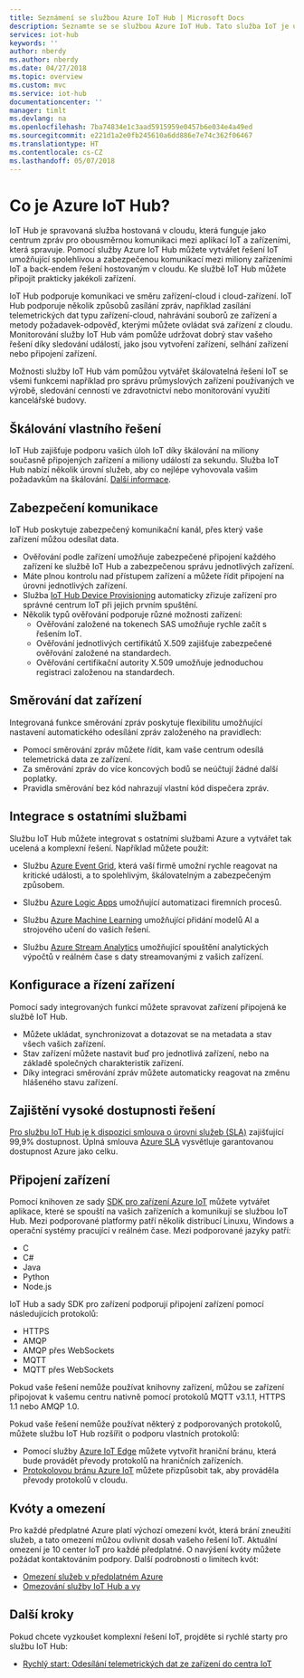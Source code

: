 ```yaml
---
title: Seznámení se službou Azure IoT Hub | Microsoft Docs
description: Seznamte se se službou Azure IoT Hub. Tato služba IoT je určená ke škálovatelnému příjmu dat, správě zařízení a zajištění zabezpečení.
services: iot-hub
keywords: ''
author: nberdy
ms.author: nberdy
ms.date: 04/27/2018
ms.topic: overview
ms.custom: mvc
ms.service: iot-hub
documentationcenter: ''
manager: timlt
ms.devlang: na
ms.openlocfilehash: 7ba74834e1c3aad5915959e0457b6e034e4a49ed
ms.sourcegitcommit: e221d1a2e0fb245610a6dd886e7e74c362f06467
ms.translationtype: HT
ms.contentlocale: cs-CZ
ms.lasthandoff: 05/07/2018
---
```

# <a name="what-is-azure-iot-hub"></a>Co je Azure IoT Hub?

IoT Hub je spravovaná služba hostovaná v cloudu, která funguje jako centrum zpráv pro obousměrnou komunikaci mezi aplikací IoT a zařízeními, která spravuje. Pomocí služby Azure IoT Hub můžete vytvářet řešení IoT umožňující spolehlivou a zabezpečenou komunikací mezi miliony zařízeními IoT a back-endem řešení hostovaným v cloudu. Ke službě IoT Hub můžete připojit prakticky jakékoli zařízení.

IoT Hub podporuje komunikaci ve směru zařízení-cloud i cloud-zařízení. IoT Hub podporuje několik způsobů zasílání zpráv, například zasílání telemetrických dat typu zařízení-cloud, nahrávání souborů ze zařízení a metody požadavek-odpověď, kterými můžete ovládat svá zařízení z cloudu. Monitorování služby IoT Hub vám pomůže udržovat dobrý stav vašeho řešení díky sledování událostí, jako jsou vytvoření zařízení, selhání zařízení nebo připojení zařízení.

Možnosti služby IoT Hub vám pomůžou vytvářet škálovatelná řešení IoT se všemi funkcemi například pro správu průmyslových zařízení používaných ve výrobě, sledování cenností ve zdravotnictví nebo monitorování využití kancelářské budovy.

## <a name="scale-your-solution"></a>Škálování vlastního řešení

IoT Hub zajišťuje podporu vašich úloh IoT díky škálování na miliony současně připojených zařízení a miliony událostí za sekundu. Služba IoT Hub nabízí několik úrovní služeb, aby co nejlépe vyhovovala vašim požadavkům na škálování. [Další informace](https://azure.microsoft.com/pricing/details/iot-hub/).

## <a name="secure-your-communications"></a>Zabezpečení komunikace

IoT Hub poskytuje zabezpečený komunikační kanál, přes který vaše zařízení můžou odesílat data.

* Ověřování podle zařízení umožňuje zabezpečené připojení každého zařízení ke službě IoT Hub a zabezpečenou správu jednotlivých zařízení.
* Máte plnou kontrolu nad přístupem zařízení a můžete řídit připojení na úrovni jednotlivých zařízení.
* Služba [IoT Hub Device Provisioning](https://docs.microsoft.com/azure/iot-dps/) automaticky zřizuje zařízení pro správné centrum IoT při jejich prvním spuštění.
* Několik typů ověřování podporuje různé možnosti zařízení:
  * Ověřování založené na tokenech SAS umožňuje rychle začít s řešením IoT.
  * Ověřování jednotlivých certifikátů X.509 zajišťuje zabezpečené ověřování založené na standardech.
  * Ověřování certifikační autority X.509 umožňuje jednoduchou registraci založenou na standardech.

## <a name="route-device-data"></a>Směrování dat zařízení

Integrovaná funkce směrování zpráv poskytuje flexibilitu umožňující nastavení automatického odesílání zpráv založeného na pravidlech:

* Pomocí směrování zpráv můžete řídit, kam vaše centrum odesílá telemetrická data ze zařízení.
* Za směrování zpráv do více koncových bodů se neúčtují žádné další poplatky.
* Pravidla směrování bez kód nahrazují vlastní kód dispečera zpráv.

## <a name="integrate-with-other-services"></a>Integrace s ostatními službami

Službu IoT Hub můžete integrovat s ostatními službami Azure a vytvářet tak ucelená a komplexní řešení. Například můžete použít:

* Službu [Azure Event Grid](https://docs.microsoft.com/azure/event-grid/), která vaší firmě umožní rychle reagovat na kritické události, a to spolehlivým, škálovatelným a zabezpečeným způsobem.

* Službu [Azure Logic Apps](https://docs.microsoft.com/azure/logic-apps/) umožňující automatizaci firemních procesů.

* Službu [Azure Machine Learning](https://docs.microsoft.com/azure/machine-learning/) umožňující přidání modelů AI a strojového učení do vašich řešení.

* Službu [Azure Stream Analytics](https://docs.microsoft.com/azure/stream-analytics/) umožňující spouštění analytických výpočtů v reálném čase s daty streamovanými z vašich zařízení.

## <a name="configure-and-control-your-devices"></a>Konfigurace a řízení zařízení

Pomocí sady integrovaných funkcí můžete spravovat zařízení připojená ke službě IoT Hub.

* Můžete ukládat, synchronizovat a dotazovat se na metadata a stav všech vašich zařízení.
* Stav zařízení můžete nastavit buď pro jednotlivá zařízení, nebo na základě společných charakteristik zařízení.
* Díky integraci směrování zpráv můžete automaticky reagovat na změnu hlášeného stavu zařízení.

## <a name="make-your-solution-highly-available"></a>Zajištění vysoké dostupnosti řešení

[Pro službu IoT Hub je k dispozici smlouva o úrovni služeb (SLA)](https://azure.microsoft.com/support/legal/sla/iot-hub/) zajišťující 99,9% dostupnost. Úplná smlouva [Azure SLA](https://azure.microsoft.com/support/legal/sla/) vysvětluje garantovanou dostupnost Azure jako celku.

## <a name="connect-your-devices"></a>Připojení zařízení

Pomocí knihoven ze sady [SDK pro zařízení Azure IoT](https://docs.microsoft.com/azure/iot-hub/iot-hub-devguide-sdks) můžete vytvářet aplikace, které se spouští na vašich zařízeních a komunikují se službou IoT Hub. Mezi podporované platformy patří několik distribucí Linuxu, Windows a operační systémy pracující v reálném čase. Mezi podporované jazyky patří:

* C
* C#
* Java
* Python
* Node.js

IoT Hub a sady SDK pro zařízení podporují připojení zařízení pomocí následujících protokolů:

* HTTPS
* AMQP
* AMQP přes WebSockets
* MQTT
* MQTT přes WebSockets

Pokud vaše řešení nemůže používat knihovny zařízení, můžou se zařízení připojovat k vašemu centru nativně pomocí protokolů MQTT v3.1.1, HTTPS 1.1 nebo AMQP 1.0.

Pokud vaše řešení nemůže používat některý z podporovaných protokolů, můžete službu IoT Hub rozšířit o podporu vlastních protokolů:

* Pomocí služby [Azure IoT Edge](https://docs.microsoft.com/azure/iot-edge/) můžete vytvořit hraniční bránu, která bude provádět převody protokolů na hraničních zařízeních.
* [Protokolovou bránu Azure IoT](https://github.com/Azure/azure-iot-protocol-gateway/blob/master/README.md) můžete přizpůsobit tak, aby prováděla převody protokolů v cloudu.

## <a name="quotas-and-limits"></a>Kvóty a omezení

Pro každé předplatné Azure platí výchozí omezení kvót, která brání zneužití služeb, a tato omezení můžou ovlivnit dosah vašeho řešení IoT. Aktuální omezení je 10 center IoT pro každé předplatné. O navýšení kvóty můžete požádat kontaktováním podpory. Další podrobnosti o limitech kvót:

* [Omezení služeb v předplatném Azure](../azure-subscription-service-limits.md)
* [Omezování služby IoT Hub a vy](https://azure.microsoft.com/blog/iot-hub-throttling-and-you/)

## <a name="next-steps"></a>Další kroky

Pokud chcete vyzkoušet komplexní řešení IoT, projděte si rychlé starty pro službu IoT Hub:

* [Rychlý start: Odesílání telemetrických dat ze zařízení do centra IoT](iot-hub-get-started.md)

